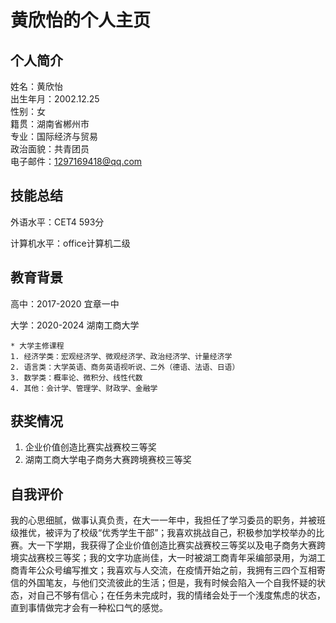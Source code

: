 # 黄欣怡的个人主页

## 个人简介
姓名：黄欣怡  
出生年月：2002.12.25  
性别：女  
籍贯：湖南省郴州市  
专业：国际经济与贸易  
政治面貌：共青团员  
电子邮件：1297169418@qq.com

## 技能总结
外语水平：CET4 593分

计算机水平：office计算机二级

## 教育背景
高中：2017-2020  宜章一中

大学：2020-2024  湖南工商大学

```
* 大学主修课程
1. 经济学类：宏观经济学、微观经济学、政治经济学、计量经济学
2. 语言类：大学英语、商务英语视听说、二外（德语、法语、日语）
3. 数学类：概率论、微积分、线性代数
4. 其他：会计学、管理学、财政学、金融学

```

## 获奖情况
1. 企业价值创造比赛实战赛校三等奖  
2. 湖南工商大学电子商务大赛跨境赛校三等奖

## 自我评价
我的心思细腻，做事认真负责，在大一一年中，我担任了学习委员的职务，并被班级推优，被评为了校级“优秀学生干部”；我喜欢挑战自己，积极参加学校举办的比赛。大一下学期，我获得了企业价值创造比赛实战赛校三等奖以及电子商务大赛跨境实战赛校三等奖；我的文字功底尚佳，大一时被湖工商青年采编部录用，为湖工商青年公众号编写推文；我喜欢与人交流，在疫情开始之前，我拥有三四个互相寄信的外国笔友，与他们交流彼此的生活；但是，我有时候会陷入一个自我怀疑的状态，对自己不够有信心；在任务未完成时，我的情绪会处于一个浅度焦虑的状态，直到事情做完才会有一种松口气的感觉。
